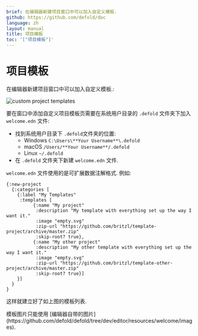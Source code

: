 ```yaml
---
brief: 在编辑器新建项目窗口中可以加入自定义模板.
github: https://github.com/defold/doc
language: zh
layout: manual
title: 项目模板
toc: '["项目模板"]'
---
```


# 项目模板

在编辑器新建项目窗口中可以加入自定义模板.:

![custom project templates](/manuals/images/editor/custom_project_templates.png)

要在窗口中添加自定义项目模板页需要在系统用户目录的 `.defold` 文件夹下加入 `welcome.edn` 文件:

* 找到系统用户目录下 `.defold`文件夹的位置:
  * Windows `C:\Users\**Your Username**\.defold`
  * macOS `/Users/**Your Username**/.defold`
  * Linux `~/.defold`
* 在 `.defold` 文件夹下新建 `welcome.edn` 文件.

`welcome.edn` 文件使用的是可扩展数据注解格式. 例如:

```
{:new-project
  {:categories [
    {:label "My Templates"
     :templates [
          {:name "My project"
           :description "My template with everything set up the way I want it."
           :image "empty.svg"
           :zip-url "https://github.com/britzl/template-project/archive/master.zip"
           :skip-root? true},
          {:name "My other project"
           :description "My other template with everything set up the way I want it."
           :image "empty.svg"
           :zip-url "https://github.com/britzl/template-other-project/archive/master.zip"
           :skip-root? true}]
    }]
  }
}
```

这样就建立好了如上图的模板列表.

<div class='sidenote' markdown='1'>
模板图片只能使用 [编辑器自带的图片](https://github.com/defold/defold/tree/dev/editor/resources/welcome/images).
</div>